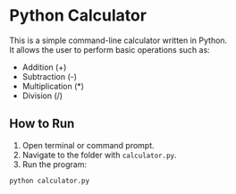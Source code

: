 # Python Calculator

This is a simple command-line calculator written in Python.  
It allows the user to perform basic operations such as:

- Addition (+)
- Subtraction (-)
- Multiplication (*)
- Division (/)

## How to Run

1. Open terminal or command prompt.
2. Navigate to the folder with `calculator.py`.
3. Run the program:

```bash
python calculator.py
